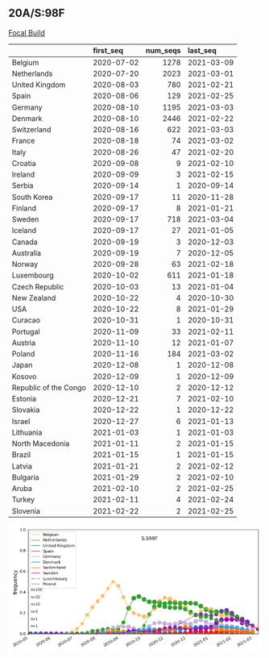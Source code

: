 

## 20A/S:98F
[Focal Build](https://nextstrain.org/groups/neherlab/ncov/S.S98F?c=gt-S_98&f_region=Europe)

|                       | first_seq   |   num_seqs | last_seq   |
|:----------------------|:------------|-----------:|:-----------|
| Belgium               | 2020-07-02  |       1278 | 2021-03-09 |
| Netherlands           | 2020-07-20  |       2023 | 2021-03-01 |
| United Kingdom        | 2020-08-03  |        780 | 2021-02-21 |
| Spain                 | 2020-08-06  |        129 | 2021-02-25 |
| Germany               | 2020-08-10  |       1195 | 2021-03-03 |
| Denmark               | 2020-08-10  |       2446 | 2021-02-22 |
| Switzerland           | 2020-08-16  |        622 | 2021-03-03 |
| France                | 2020-08-18  |         74 | 2021-03-02 |
| Italy                 | 2020-08-26  |         47 | 2021-02-20 |
| Croatia               | 2020-09-08  |          9 | 2021-02-10 |
| Ireland               | 2020-09-09  |          3 | 2021-02-15 |
| Serbia                | 2020-09-14  |          1 | 2020-09-14 |
| South Korea           | 2020-09-17  |         11 | 2020-11-28 |
| Finland               | 2020-09-17  |          8 | 2021-01-21 |
| Sweden                | 2020-09-17  |        718 | 2021-03-04 |
| Iceland               | 2020-09-17  |         27 | 2021-01-05 |
| Canada                | 2020-09-19  |          3 | 2020-12-03 |
| Australia             | 2020-09-19  |          7 | 2020-12-05 |
| Norway                | 2020-09-28  |         63 | 2021-02-18 |
| Luxembourg            | 2020-10-02  |        611 | 2021-01-18 |
| Czech Republic        | 2020-10-03  |         13 | 2021-01-04 |
| New Zealand           | 2020-10-22  |          4 | 2020-10-30 |
| USA                   | 2020-10-22  |          8 | 2021-01-29 |
| Curacao               | 2020-10-31  |          1 | 2020-10-31 |
| Portugal              | 2020-11-09  |         33 | 2021-02-11 |
| Austria               | 2020-11-10  |         12 | 2021-01-07 |
| Poland                | 2020-11-16  |        184 | 2021-03-02 |
| Japan                 | 2020-12-08  |          1 | 2020-12-08 |
| Kosovo                | 2020-12-09  |          1 | 2020-12-09 |
| Republic of the Congo | 2020-12-10  |          2 | 2020-12-12 |
| Estonia               | 2020-12-21  |          7 | 2021-02-10 |
| Slovakia              | 2020-12-22  |          1 | 2020-12-22 |
| Israel                | 2020-12-27  |          6 | 2021-01-13 |
| Lithuania             | 2021-01-03  |          1 | 2021-01-03 |
| North Macedonia       | 2021-01-11  |          2 | 2021-01-15 |
| Brazil                | 2021-01-15  |          1 | 2021-01-15 |
| Latvia                | 2021-01-21  |          2 | 2021-02-12 |
| Bulgaria              | 2021-01-29  |          2 | 2021-02-10 |
| Aruba                 | 2021-02-10  |          2 | 2021-02-25 |
| Turkey                | 2021-02-11  |          4 | 2021-02-24 |
| Slovenia              | 2021-02-22  |          2 | 2021-02-25 |

![Overall trends S.S98F](/overall_trends_figures/overall_trends_S.S98F.png)
